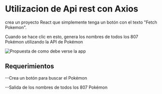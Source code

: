 # Utilizacion de Api rest con Axios

crea un proyecto React que simplemente tenga un botón con el texto "Fetch Pokemon".

Cuando se hace clic en esto, genera los nombres de todos los 807 Pokémon utilizando la API de Pokémon

![Propuesta de como debe verse la app](https://s3.amazonaws.com/General_V88/boomyeah2015/codingdojo/curriculum/content/chapter/Pokemon.png)

## Requerimientos
--Crea un botón para buscar el Pokémon

--Salida de los nombres de todos los 807 Pokémon
